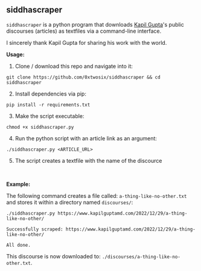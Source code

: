 ## siddhascraper

`siddhascraper` is a python program that downloads [Kapil Gupta](https://twitter.com/KapilGuptaMD)'s public discourses (articles) as textfiles via a command-line interface. 

I sincerely thank Kapil Gupta for sharing his work with the world.

**Usage:** 
1. Clone / download this repo and navigate into it:
```
git clone https://github.com/0xtwosix/siddhascraper && cd siddhascraper
```
2. Install dependencies via pip: 
```
pip install -r requirements.txt
```
3. Make the script executable:
```
chmod +x siddhascraper.py
```
4. Run the python script with an article link as an argument:
```
./siddhascraper.py <ARTICLE_URL>
```
5. The script creates a textfile with the name of the discource

<br>

**Example:**

The following command creates a file called: `a-thing-like-no-other.txt` and stores it within a directory named `discourses/`:

```
./siddhascraper.py https://www.kapilguptamd.com/2022/12/29/a-thing-like-no-other/

Successfully scraped: https://www.kapilguptamd.com/2022/12/29/a-thing-like-no-other/

All done.
``` 

This discourse is now downloaded to: `./discourses/a-thing-like-no-other.txt`.
